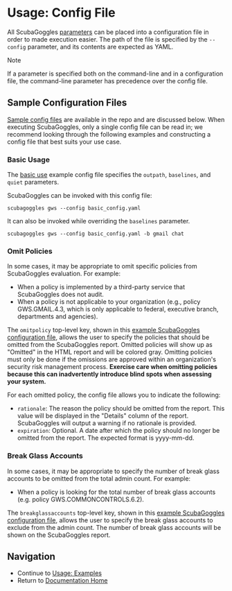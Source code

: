 
# Usage: Config File
All ScubaGoggles [parameters](Parameters.md) can be placed into a configuration file in order to made execution easier. The path of the file is specified by the `--config` parameter, and its contents are expected as YAML.

> [!NOTE]
> If a parameter is specified both on the command-line and in a configuration file, the command-line parameter has precedence over the config file.

## Sample Configuration Files
[Sample config files](../../scubagoggles/sample-config-files) are available in the
repo and are discussed below. When executing ScubaGoggles, only a single config
file can be read in; we recommend looking through the following examples and
constructing a config file that best suits your use case.

### Basic Usage

The [basic use](../../scubagoggles/sample-config-files/basic_config.yaml) example
config file specifies the `outpath`, `baselines`, and `quiet` parameters.

ScubaGoggles can be invoked with this config file:
```
scubagoggles gws --config basic_config.yaml
```

It can also be invoked while overriding the `baselines` parameter.
```
scubagoggles gws --config basic_config.yaml -b gmail chat
```

### Omit Policies

In some cases, it may be appropriate to omit specific policies from ScubaGoggles evaluation. For example:
- When a policy is implemented by a third-party service that ScubaGoggles does not audit.
- When a policy is not applicable to your organization (e.g., policy GWS.GMAIL.4.3, which is only applicable to federal, executive branch, departments and agencies).

The `omitpolicy` top-level key, shown in this [example ScubaGoggles
configuration file](../../scubagoggles/sample-config-files/omit_policies.yaml),
allows the user to specify the policies that should be omitted from the
ScubaGoggles report. Omitted policies will show up as "Omitted" in the HTML
report and will be colored gray. Omitting policies must only be done if the
omissions are approved within an organization's security risk management
process. **Exercise care when omitting policies because this can inadvertently
introduce blind spots when assessing your system.**

For each omitted policy, the config file allows you to indicate the following:
- `rationale`: The reason the policy should be omitted from the report. This value will be displayed in the "Details" column of the report. ScubaGoggles will output a warning if no rationale is provided.
- `expiration`: Optional. A date after which the policy should no longer be omitted from the report. The expected format is yyyy-mm-dd.

### Break Glass Accounts

In some cases, it may be appropriate to specify the number of break glass accounts to be omitted from the total admin count. For example:
- When a policy is looking for the total number of break glass accounts (e.g. policy GWS.COMMONCONTROLS.6.2).

The `breakglassaccounts` top-level key, shown in this [example ScubaGoggles configuration file](../../scubagoggles/sample-config-files/break_glass_accounts.yaml), allows the user to specify the break glass accounts to exclude from the admin count. The number of break glass accounts will be shown on the ScubaGoggles report. 

## Navigation
- Continue to [Usage: Examples](Examples.md)
- Return to [Documentation Home](/README.md)
